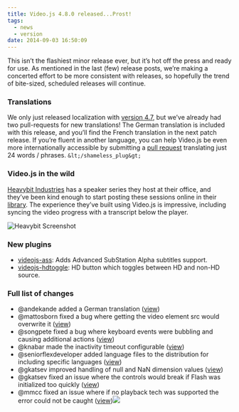 ```yaml
---
title: Video.js 4.8.0 released...Prost!
tags:
  - news
  - version
date: 2014-09-03 16:50:09
---
```


This isn&rsquo;t the flashiest minor release ever, but it&rsquo;s hot off the press and ready for use. As mentioned in the last (few) release posts, we&rsquo;re making a concerted effort to be more consistent with releases, so hopefully the trend of bite-sized, scheduled releases will continue.

### Translations

We only just released localization with [version 4.7](/post/93989313276/video-js-v4-7-0-built-mostly-by-new-contributors), but we&rsquo;ve already had two pull-requests for new translations! The German translation is included with this release, and you&rsquo;ll find the French translation in the next patch release. If you&rsquo;re fluent in another language, you can help Video.js be even more internationally accessible by submitting a [pull request](https://github.com/videojs/video.js/blob/master/CONTRIBUTING.md) translating just 24 words / phrases. `&lt;/shameless_plug&gt;`

### Video.js in the wild

[Heavybit Industries](http://www.heavybit.com/) has a speaker series they host at their office, and they&rsquo;ve been kind enough to start posting these sessions online in their [library](http://www.heavybit.com/library). The experience they&rsquo;ve built using Video.js is impressive, including syncing the video progress with a transcript below the player.

![Heavybit Screenshot](https://i.cloudup.com/STyw7zm_1R.png)

### New plugins

*   [videojs-ass](https://github.com/SunnyLi/videojs-ass): Adds Advanced SubStation Alpha subtitles support.
*   [videojs-hdtoggle](https://github.com/Hussnain1/Video.js-HD-Toggle-Plugin): HD button which toggles between HD and non-HD source.

### Full list of changes

*   @andekande added a German translation ([view](https://github.com/videojs/video.js/pull/1426))
*   @mattosborn fixed a bug where getting the video element src would overwrite it ([view](https://github.com/videojs/video.js/pull/1430))
*   @songpete fixed a bug where keyboard events were bubbling and causing additional actions ([view](https://github.com/videojs/video.js/pull/1455))
*   @knabar made the inactivity timeout configurable ([view](https://github.com/videojs/video.js/pull/1409))
*   @seniorflexdeveloper added language files to the distribution for including specific languages ([view](https://github.com/videojs/video.js/pull/1453))
*   @gkatsev improved handling of null and NaN dimension values ([view](https://github.com/videojs/video.js/pull/1449))
*   @gkatsev fixed an issue where the controls would break if Flash was initialized too quickly ([view](https://github.com/videojs/video.js/pull/1470))
*   @mmcc fixed an issue where if no playback tech was supported the error could not be caught ([view](https://github.com/videojs/video.js/pull/1473))![](http://feeds.feedburner.com/~r/video-js/~4/si_kAdmtIKI)